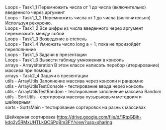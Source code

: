 Loops - Task1_1  Перемножить числа от 1 до числа (включительно) введенного через аргумент<br>
Loops - Task1_1_2  Перемножить числа от 1 до числа (включительно) Используя рекурсию.<br>
Loops - Task1_2 Все цифры из числа введенного через аргумент перемножить между собой<br>
Loops - Task1_3 Возведение в степень<br>
Loops - Task1_4 Умножать число long a = 1; пока не произойдёт переполнение<br>
Loops - Task1_5   Задачи в презентации <br>
Loops - Task1_6    Вывести таблицу умножения в консоль <br>
arrays  - ArraysIteration  В этом классе написать перебор (итерирование) массива при помощи<br>
arrays  - Task2_4 Задачи в презентации <br>
utils - ArrayUtils Заполнение массива через консоли  и рандомно<br>
utils - ArrayUtilsTestConsole - тестирование ввода через консоль<br>
utils - ArrayUtilsTestRandom - тестирование заполнение массива Random<br>
utils - SortUtils - сортировка массива пузырьковым методоим и шейкерным<br>
sorts - SortsMain - тестирование сортировок на разных массивах

Шейкерная сортировка   https://drive.google.com/file/d/1RtpGBjh-kdq2y5RMxUHTLkQCSPqBm3FY/view?usp=sharing  <br>

